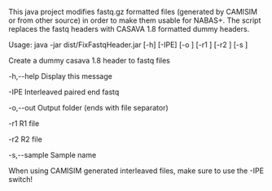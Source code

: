 This java project modifies fastq.gz formatted files (generated by CAMISIM or from other source) in order to make them usable for NABAS+. The script replaces the fastq headers with CASAVA 1.8 formatted dummy headers.

Usage:
java -jar dist/FixFastqHeader.jar [-h] [-IPE] [-o <arg>] [-r1 <arg>]
       [-r2 <arg>] [-s <arg>]
       
Create a dummy casava 1.8 header to fastq files

 -h,--help           Display this message
 
 -IPE                Interleaved paired end fastq
 
 -o,--out <arg>      Output folder (ends with file separator)
 
 -r1 <arg>           R1 file
 
 -r2 <arg>           R2 file
 
 -s,--sample <arg>   Sample name

When using CAMISIM generated interleaved files, make sure to use the -IPE switch!
